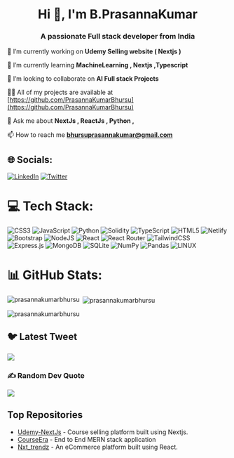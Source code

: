 <h1 align="center">Hi 👋, I'm B.PrasannaKumar</h1>
<h3 align="center">A passionate Full stack developer from India</h3>

 🔭 I’m currently working on **Udemy Selling website ( Nextjs )**

 🌱 I’m currently learning **MachineLearning , Nextjs ,Typescript**

 👯 I’m looking to collaborate on **AI Full stack Projects**

 👨‍💻 All of my projects are available at [https://github.com/PrasannaKumarBhursu](https://github.com/PrasannaKumarBhursu)

 💬 Ask me about **NextJs , ReactJs , Python ,**

 📫 How to reach me **bhursuprasannakumar@gmail.com**


## 🌐 Socials:
[![LinkedIn](https://img.shields.io/badge/LinkedIn-%230077B5.svg?logo=linkedin&logoColor=white)](https://linkedin.com/in/prasannakumarbhursu) [![Twitter](https://img.shields.io/badge/Twitter-%231DA1F2.svg?logo=Twitter&logoColor=white)](https://twitter.com/Prasannabhursu) 

# 💻 Tech Stack:
![CSS3](https://img.shields.io/badge/css3-%231572B6.svg?style=for-the-badge&logo=css3&logoColor=white) ![JavaScript](https://img.shields.io/badge/javascript-%23323330.svg?style=for-the-badge&logo=javascript&logoColor=%23F7DF1E) ![Python](https://img.shields.io/badge/python-3670A0?style=for-the-badge&logo=python&logoColor=ffdd54) ![Solidity](https://img.shields.io/badge/Solidity-%23363636.svg?style=for-the-badge&logo=solidity&logoColor=white) ![TypeScript](https://img.shields.io/badge/typescript-%23007ACC.svg?style=for-the-badge&logo=typescript&logoColor=white) ![HTML5](https://img.shields.io/badge/html5-%23E34F26.svg?style=for-the-badge&logo=html5&logoColor=white) ![Netlify](https://img.shields.io/badge/netlify-%23000000.svg?style=for-the-badge&logo=netlify&logoColor=#00C7B7) ![Bootstrap](https://img.shields.io/badge/bootstrap-%23563D7C.svg?style=for-the-badge&logo=bootstrap&logoColor=white) ![NodeJS](https://img.shields.io/badge/node.js-6DA55F?style=for-the-badge&logo=node.js&logoColor=white) ![React](https://img.shields.io/badge/react-%2320232a.svg?style=for-the-badge&logo=react&logoColor=%2361DAFB) ![React Router](https://img.shields.io/badge/React_Router-CA4245?style=for-the-badge&logo=react-router&logoColor=white) ![TailwindCSS](https://img.shields.io/badge/tailwindcss-%2338B2AC.svg?style=for-the-badge&logo=tailwind-css&logoColor=white) ![Express.js](https://img.shields.io/badge/express.js-%23404d59.svg?style=for-the-badge&logo=express&logoColor=%2361DAFB) ![MongoDB](https://img.shields.io/badge/MongoDB-%234ea94b.svg?style=for-the-badge&logo=mongodb&logoColor=white) ![SQLite](https://img.shields.io/badge/sqlite-%2307405e.svg?style=for-the-badge&logo=sqlite&logoColor=white) ![NumPy](https://img.shields.io/badge/numpy-%23013243.svg?style=for-the-badge&logo=numpy&logoColor=white) ![Pandas](https://img.shields.io/badge/pandas-%23150458.svg?style=for-the-badge&logo=pandas&logoColor=white) ![LINUX](https://img.shields.io/badge/Linux-FCC624?style=for-the-badge&logo=linux&logoColor=black)
# 📊 GitHub Stats:
<p><img align="left" src="https://github-readme-stats.vercel.app/api/top-langs?username=prasannakumarbhursu&show_icons=true&locale=en&layout=compact" alt="prasannakumarbhursu" /></p>

<p>&nbsp;<img align="center" src="https://github-readme-stats.vercel.app/api?username=prasannakumarbhursu&show_icons=true&locale=en" alt="prasannakumarbhursu" /></p>

<p><img align="center" src="https://github-readme-streak-stats.herokuapp.com/?user=prasannakumarbhursu&" alt="prasannakumarbhursu" /></p>


## 🐦 Latest Tweet
[![](https://gtce.itsvg.in/api?username=Prasannabhursu)](https://github.com/VishwaGauravIn/github-twitter-card-embed)

### ✍️ Random Dev Quote
![](https://quotes-github-readme.vercel.app/api?type=horizontal&theme=radical)


## Top Repositories

- [Udemy-NextJs](https://github.com/PrasannaKumarBhursu/nextjs-udemy.git) - Course selling  platform  built using Nextjs.
- [CourseEra](https://github.com/PrasannaKumarBhursu/Coursera.git) - End to End  MERN stack application 
- [Nxt_trendz](https://github.com/PrasannaKumarBhursu/Nxt_trendz) - An eCommerce platform built using React.


